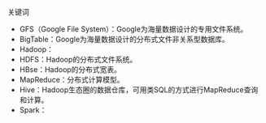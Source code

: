 
关键词

* GFS（Google File System）：Google为海量数据设计的专用文件系统。
* BigTable：Google为海量数据设计的分布式文件非关系型数据库。
* Hadoop：
* HDFS：Hadoop的分布式文件系统。
* HBse：Hadoop的分布式宽表。
* MapReduce：分布式计算模型。
* Hive：Hadoop生态圈的数据仓库，可用类SQL的方式进行MapReduce查询和计算。
* Spark：

